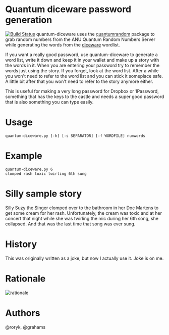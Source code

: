 Quantum diceware password generation
========================================================================
[![Build Status](https://secure.travis-ci.org/roryk/quantum-diceware.svg)](http://travis-ci.org/roryk/quantum-diceware)
quantum-diceware uses the
[quantumrandom](https://github.com/lmacken/quantumrandom) package to grab random
numbers from the ANU Quantum Random Numbers Server while generating the words
from the [diceware](http://world.std.com/~reinhold/diceware.html) wordlist.

If you want a really good password, use quantum-diceware to generate a word list, write
it down and keep it in your wallet and make up a story with the words in it. When
you are entering your password try to remember the words just using the story.
If you forget, look at the
word list. After a while you won't need to refer to the word list and you can stick it
someplace safe. A little bit after that you won't need to refer to the story anymore either.

This is useful for making a very long password for Dropbox or 1Password, something that
has the keys to the castle and needs a super good password that is also something you can
type easily.

Usage
=====
    quantum-diceware.py [-h] [-s SEPARATOR] [-f WORDFILE] numwords

Example
=======
    quantum-diceware.py 6
    clomped rash toxic twirling 6th sung

Silly sample story
============
Silly Suzy the Singer clomped over to the bathroom in her Doc Martens to get some cream for her rash.
Unfortunately, the cream was toxic and at her concert that night while she was twirling the
mic during her 6th song, she collapsed. And that was the last time that song was ever sung.

History
=======
This was originally written as a joke, but now I actually use it. Joke is on me.

Rationale
=========
![rationale](http://imgs.xkcd.com/comics/password_strength.png)

Authors
=======
@roryk, @grahams
